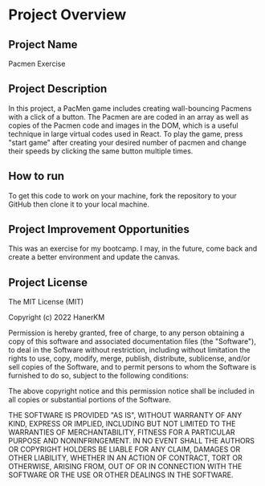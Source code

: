 # Project Overview
## Project Name
Pacmen Exercise

## Project Description
In this project, a PacMen game includes creating wall-bouncing Pacmens with a click of a button. The Pacmen are are coded in an array as well as copies of the Pacmen code and images in the DOM, which is a useful technique in large virtual codes used in React. To play the game, press "start game" after creating your desired number of pacmen and change their speeds by clicking the same button multiple times. 
## How to run
To get this code to work on your machine, fork the repository to your GitHub then clone it to your local machine. 
## Project Improvement Opportunities
This was an exercise for my bootcamp. I may, in the future, come back and create a better environment and update the canvas.
## Project License
The MIT License (MIT)

Copyright (c) 2022 HanerKM

Permission is hereby granted, free of charge, to any person obtaining a copy of this software and associated documentation files (the "Software"), to deal in the Software without restriction, including without limitation the rights to use, copy, modify, merge, publish, distribute, sublicense, and/or sell copies of the Software, and to permit persons to whom the Software is furnished to do so, subject to the following conditions:

The above copyright notice and this permission notice shall be included in all copies or substantial portions of the Software.

THE SOFTWARE IS PROVIDED "AS IS", WITHOUT WARRANTY OF ANY KIND, EXPRESS OR IMPLIED, INCLUDING BUT NOT LIMITED TO THE WARRANTIES OF MERCHANTABILITY, FITNESS FOR A PARTICULAR PURPOSE AND NONINFRINGEMENT. IN NO EVENT SHALL THE AUTHORS OR COPYRIGHT HOLDERS BE LIABLE FOR ANY CLAIM, DAMAGES OR OTHER LIABILITY, WHETHER IN AN ACTION OF CONTRACT, TORT OR OTHERWISE, ARISING FROM, OUT OF OR IN CONNECTION WITH THE SOFTWARE OR THE USE OR OTHER DEALINGS IN THE SOFTWARE.
